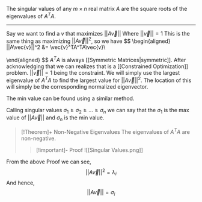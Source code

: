 The singular values of any $m \times n$ real matrix $A$ are the square roots of the eigenvalues of $A^TA$.
***
Say we want to find a $v$ that maximizes $||A\vec{v}||$ Where $||\vec{v}||=1$ 
This is the same thing as maximizing $||A\vec{v}||^2$, so we have
$$
\begin{aligned}
||A\vec{v}||^2 &= \vec{v}^TA^TA\vec{v}\\

\end{aligned}
$$
$A^TA$ is always [[Symmetric Matrices|symmetric]]. After acknowledging that we can realizes that is a [[Constrained Optimization]] problem. $||\vec{v}||=1$ being the constraint. 
We will simply use the largest eigenvalue of $A^TA$ to find the largest value for $||A\vec{v}||^2$. The location of this will simply be the corresponding normalized eigenvector. 

The min value can be found using a similar method. 

Calling singular values $\sigma_1 \ge \sigma_2 \ge \dots \ge \sigma_n$ we can say that the $\sigma_1$ is the max value of $||A\vec{v}||$ and $\sigma_n$ is the min value.

>[!Theorem]+ Non-Negative Eigenvalues
>The eigenvalues of $A^TA$ are non-negative.
>>[!important]- Proof
>>![[Singular Values.png]]

From the above Proof we can see, $$||A\vec{v}||^2=\lambda_i$$ And hence, $$||A\vec{v}||=\sigma_i$$
